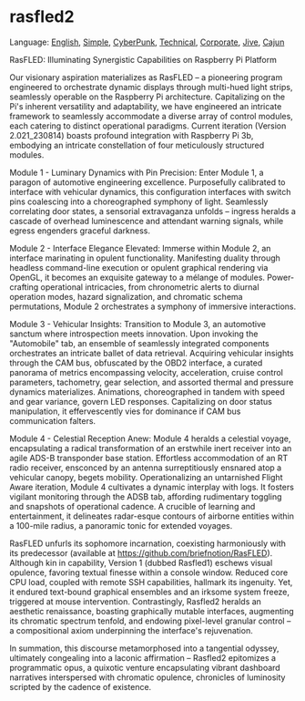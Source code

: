 # rasfled2

Language: [English](https://github.com/briefnotion/rasfled2/blob/main/README.md), [Simple](https://github.com/briefnotion/rasfled2/blob/main/README.simple.md), [CyberPunk](https://github.com/briefnotion/rasfled2/blob/main/README.cyberpunk.md), [Technical](https://github.com/briefnotion/rasfled2/blob/main/README.technical.md), [Corporate](https://github.com/briefnotion/rasfled2/blob/main/README.corporate%20language.md), [Jive](https://github.com/briefnotion/rasfled2/blob/main/README.jive.md), [Cajun](https://github.com/briefnotion/rasfled2/blob/main/README.cajun.md)


RasFLED: Illuminating Synergistic Capabilities on Raspberry Pi Platform

Our visionary aspiration materializes as RasFLED – a pioneering program engineered to orchestrate dynamic displays through multi-hued light strips, seamlessly operable on the Raspberry Pi architecture. Capitalizing on the Pi's inherent versatility and adaptability, we have engineered an intricate framework to seamlessly accommodate a diverse array of control modules, each catering to distinct operational paradigms. Current iteration (Version 2.021_230814) boasts profound integration with Raspberry Pi 3b, embodying an intricate constellation of four meticulously structured modules.

Module 1 - Luminary Dynamics with Pin Precision:
Enter Module 1, a paragon of automotive engineering excellence. Purposefully calibrated to interface with vehicular dynamics, this configuration interfaces with switch pins coalescing into a choreographed symphony of light. Seamlessly correlating door states, a sensorial extravaganza unfolds – ingress heralds a cascade of overhead luminescence and attendant warning signals, while egress engenders graceful darkness.

Module 2 - Interface Elegance Elevated:
Immerse within Module 2, an interface marinating in opulent functionality. Manifesting duality through headless command-line execution or opulent graphical rendering via OpenGL, it becomes an exquisite gateway to a mélange of modules. Power-crafting operational intricacies, from chronometric alerts to diurnal operation modes, hazard signalization, and chromatic schema permutations, Module 2 orchestrates a symphony of immersive interactions.

Module 3 - Vehicular Insights:
Transition to Module 3, an automotive sanctum where introspection meets innovation. Upon invoking the "Automobile" tab, an ensemble of seamlessly integrated components orchestrates an intricate ballet of data retrieval. Acquiring vehicular insights through the CAM bus, obfuscated by the OBD2 interface, a curated panorama of metrics encompassing velocity, acceleration, cruise control parameters, tachometry, gear selection, and assorted thermal and pressure dynamics materializes. Animations, choreographed in tandem with speed and gear variance, govern LED responses. Capitalizing on door status manipulation, it effervescently vies for dominance if CAM bus communication falters.

Module 4 - Celestial Reception Anew:
Module 4 heralds a celestial voyage, encapsulating a radical transformation of an erstwhile inert receiver into an agile ADS-B transponder base station. Effortless accommodation of an RT radio receiver, ensconced by an antenna surreptitiously ensnared atop a vehicular canopy, begets mobility. Operationalizing an untarnished Flight Aware iteration, Module 4 cultivates a dynamic interplay with logs. It fosters vigilant monitoring through the ADSB tab, affording rudimentary toggling and snapshots of operational cadence. A crucible of learning and entertainment, it delineates radar-esque contours of airborne entities within a 100-mile radius, a panoramic tonic for extended voyages.

RasFLED unfurls its sophomore incarnation, coexisting harmoniously with its predecessor (available at https://github.com/briefnotion/RasFLED). Although kin in capability, Version 1 (dubbed Rasfled1) eschews visual opulence, favoring textual finesse within a console window. Reduced core CPU load, coupled with remote SSH capabilities, hallmark its ingenuity. Yet, it endured text-bound graphical ensembles and an irksome system freeze, triggered at mouse intervention. Contrastingly, Rasfled2 heralds an aesthetic renaissance, boasting graphically mutable interfaces, augmenting its chromatic spectrum tenfold, and endowing pixel-level granular control – a compositional axiom underpinning the interface's rejuvenation.

In summation, this discourse metamorphosed into a tangential odyssey, ultimately congealing into a laconic affirmation – Rasfled2 epitomizes a programmatic opus, a quixotic venture encapsulating vibrant dashboard narratives interspersed with chromatic opulence, chronicles of luminosity scripted by the cadence of existence.